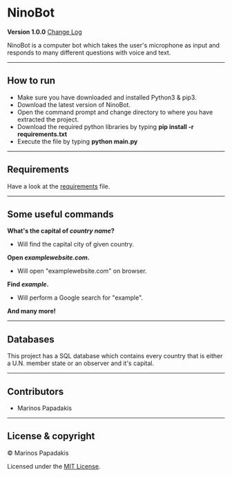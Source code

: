 # NinoBot

**Version 1.0.0** [Change Log](CHANGELOG.md)

NinoBot is a computer bot which takes the user's microphone as input and responds to many different questions with voice and text.

---

## How to run

- Make sure you have downloaded and installed Python3 & pip3.
- Download the latest version of NinoBot.
- Open the command prompt and change directory to where you have extracted the project.
- Download the required python libraries by typing **pip install -r requirements.txt**
- Execute the file by typing **python main.py**

---

## Requirements

Have a look at the [requirements](requirements.txt) file.

---

## Some useful commands

**What's the capital of *country name*?**
- Will find the capital city of given country.

**Open *examplewebsite.com*.**
- Will open "examplewebsite.com" on browser.

**Find *example*.**
- Will perform a Google search for "example".

**And many more!**

---

## Databases

This project has a SQL database which contains every country that is either a U.N. member state or an observer and it's capital.

---

## Contributors

- Marinos Papadakis

---

## License & copyright

© Marinos Papadakis

Licensed under the [MIT License](LICENSE).
